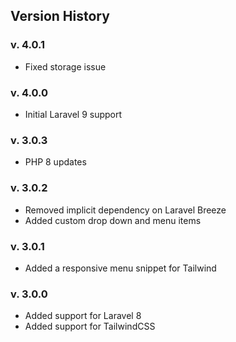 ## Version History

### v. 4.0.1

-   Fixed storage issue

### v. 4.0.0

-   Initial Laravel 9 support

### v. 3.0.3

-   PHP 8 updates

### v. 3.0.2

-   Removed implicit dependency on Laravel Breeze
-   Added custom drop down and menu items

### v. 3.0.1

-   Added a responsive menu snippet for Tailwind

### v. 3.0.0

-   Added support for Laravel 8
-   Added support for TailwindCSS
